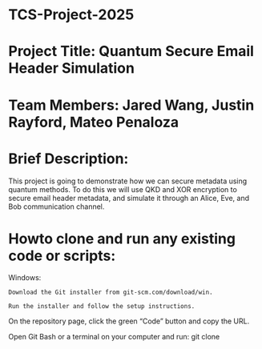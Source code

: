 # TCS-Project-2025
# Project Title: Quantum Secure Email Header Simulation
# Team Members: Jared Wang, Justin Rayford, Mateo Penaloza
# Brief Description:
This project is going to demonstrate how we can secure metadata using quantum methods. To do this we will use QKD and XOR encryption to secure email header metadata, and simulate it through an Alice, Eve, and Bob communication channel.
# Howto clone and run any existing code or scripts:
Windows:

    Download the Git installer from git-scm.com/download/win.

    Run the installer and follow the setup instructions.

On the repository page, click the green “Code” button and copy the URL.

Open Git Bash or a terminal on your computer and run: git clone <URL>

